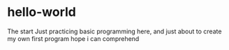 # hello-world
The start
Just practicing basic programming here, and just about to create my own first program
hope i can comprehend
